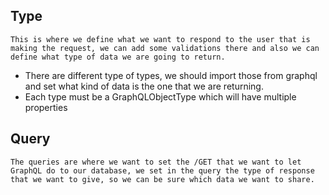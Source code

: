 ## Type
    This is where we define what we want to respond to the user that is making the request, we can add some validations there and also we can define what type of data we are going to return.
- There are different type of types, we should import those from graphql and set what kind of data is the one that we are returning.
- Each type must be a GraphQLObjectType which will have multiple properties

## Query
    The queries are where we want to set the /GET that we want to let GraphQL do to our database, we set in the query the type of response that we want to give, so we can be sure which data we want to share.